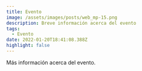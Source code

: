```yaml
---
title: Evento
image: /assets/images/posts/web_mp-15.png
description: Breve información acerca del evento
tags:
  - Evento
date: 2022-01-20T18:41:08.388Z
highlight: false
---
```

Más información acerca del evento.